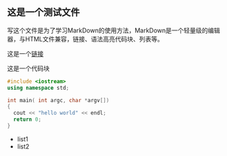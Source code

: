 ## 这是一个测试文件

写这个文件是为了学习MarkDown的使用方法，MarkDown是一个轻量级的编辑器，与HTML文件兼容，链接、语法高亮代码块、列表等。

这是一个[链接]()

这是一个代码块

```c++
#include <iostream>
using namespace std;

int main( int argc, char *argv[])
{
  cout << "hello world" << endl;
  return 0;
}
```

- list1
- list2
